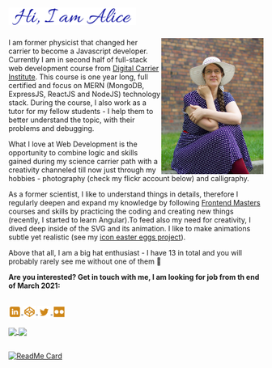 <h1><img src="./greetings.png" width="50%"> </h1>

<img align="right" src="./photo.jpg" width="40%">

I am former physicist that changed her carrier to become a Javascript developer. Currently I am in second half of full-stack web development course from [Digital Carrier Institute](https://digitalcareerinstitute.org/). This course is one year long, full certified and focus on MERN (MongoDB, ExpressJS, ReactJS and NodeJS) technology stack. During the course, I also work as a tutor for my fellow students - I help them to better understand the topic, with their problems and debugging.

 What I love at Web Development is the opportunity to combine logic and skills gained during my science carrier path with a creativity channeled till now just through my hobbies - photography (check my flickr account below) and calligraphy.

 As a former scientist, I like to understand things in details, therefore I regularly deepen and expand my knowledge by following [Frontend Masters](https://frontendmasters.com/dashboard/) courses and skills by practicing the coding and creating new things (recently, I started to learn Angular).To feed also my need for creativity, I dived deep inside of the SVG and its animation. I like to make animations subtle yet realistic (see my [icon easter eggs project](https://codepen.io/AliceRez/pen/abNpMoP)).
 
 Above that all, I am a big hat enthusiast - I have 13 in total and you will probably rarely see me without one of them 👒
 
**Are you interested? Get in touch with me, I am looking for job from th end of March 2021:**

<!--
**Alice-Rez/Alice-Rez** is a ✨ _special_ ✨ repository because its `README.md` (this file) appears on your GitHub profile.
<h1 align="center">Hi, I'm Alice!</h1>

<a href="https://github.com/ryo-ma/github-profile-trophy">
  <img align="center" src="https://github-profile-trophy.vercel.app/?username=alice-rez" />
</a>


Here are some ideas to get you started:

- 🔭 I’m currently working on ...
- 🌱 I’m currently learning ...
- 👯 I’m looking to collaborate on ...
- 🤔 I’m looking for help with ...
- 💬 Ask me about ...
- 📫 How to reach me: ...
- 😄 Pronouns: ...
- ⚡ Fun fact: ...
-->

<br/>

<a href="https://www.linkedin.com/in/alice-reznickova-96664a17b/">
  <img align="center" src="./linkedin.svg" width="5%" title="Linked-in" />
</a> 
<a href="https://codepen.io/AliceRez">
  <img align="center" src="./codepen.svg" width="5%" title="Codepen" />
</a> 
<a href="https://twitter.com/rez_alice">
  <img align="center" src="./twitter.svg" width="5%" title="Twitter" />
</a> 
<a href="https://www.flickr.com/people/169835854@N05/">
  <img align="center" src="./flickr.svg" width="5%" title="Flickr" />
</a> 
<br/>
<br/>


<a href="https://github.com/anuraghazra/github-readme-stats">
  <img align="center" src="https://github-readme-stats.vercel.app/api/top-langs/?username=Alice-Rez&layout=compact&count_private=true&bg_color=010459&title_color=f1c88b&text_color=dbdcfd&icon_color=cf8617" />
</a>
<a href="https://github.com/anuraghazra/github-readme-stats">
  <img align="center" src="https://github-readme-stats.vercel.app/api?username=Alice-Rez&show_icons=true&count_private=true&bg_color=010459&title_color=f1c88b&text_color=dbdcfd&icon_color=cf8617" />
</a>
<br/>
<br/>


[![ReadMe Card](https://github-readme-stats.vercel.app/api/pin/?username=Alice-Rez&repo=Not-to-forget)](https://github.com/Alice-Rez/Not-to-forget)






